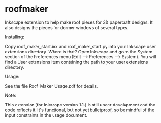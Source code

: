 # roofmaker
 Inkscape extension to help make roof pieces for 3D papercraft designs. It also designs the pieces for dormer windows of several types.

Installing:
 
Copy roof_maker_start.inx and roof_maker_start.py into your Inkscape user extensions directory. Where is that? Open Inkscape and go to the System section of the Preferences menu (Edit --> Preferences --> System). You will find a User extensions item containing the path to your user extensions directory.

Usage:

See the file [Roof_Maker_Usage.pdf](https://github.com/obzerving/Extruderz/blob/main/Roof_Maker_Usage.pdf) for details.

Note:

This extension (for Inkscape version 1.1.) is still under development and the code reflects it. It's functional, but not yet bulletproof, so be mindful of the input constraints in the usage document.